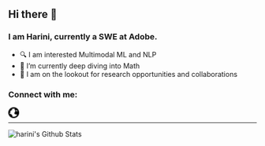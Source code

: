 ## Hi there 👋
### I am Harini, currently a SWE at Adobe. 

- 🔍 I am interested Multimodal ML and NLP
- 🌱 I’m currently deep diving into Math
- 👯 I am on the lookout for research opportunities and collaborations

### Connect with me:

[<img align="left" alt="harini-si.github.io" width="22px" src="https://raw.githubusercontent.com/iconic/open-iconic/master/svg/globe.svg" />][Website]
[<img align="left" alt="" width="22px" src="https://cdn.jsdelivr.net/npm/simple-icons@v3/icons/twitter.svg" />][Twitter]
[<img align="left" alt="" width="22px" src="https://cdn.jsdelivr.net/npm/simple-icons@v3/icons/linkedin.svg" />][Linkedin]
[<img align="left" alt="" width="22px" src="https://www.pikpng.com/pngl/b/44-442505_google-scholar-twitter-instagram-google-scholar-icon-svg.png" />][GoogleScholar]
<br />

---

<img align="left" alt="harini's Github Stats" src="https://github-readme-stats.vercel.app/api?username=harini-si&show_icons=true&hide_border=true" />

[website]: https://harini-si.github.io
[twitter]: https://twitter.com/hariniskumar10
[linkedin]: https://www.linkedin.com/in//harini-s-i-a140b61bb/
[GoogleScholar]: [https://scholar.google.com/citations?user=3Unw6gkAAAAJ&hl=en](https://scholar.google.com/citations?user=Q35ix-YAAAAJ&hl=en)

